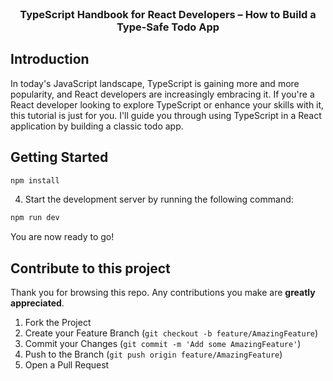 <div id="top"></div>

<!-- PROJECT LOGO -->
<br />

<h3 align="center">TypeScript Handbook for React Developers – How to Build a Type-Safe Todo App</h3>


## Introduction

In today's JavaScript landscape, TypeScript is gaining more and more popularity,
and React developers are increasingly embracing it. If you're a React developer
looking to explore TypeScript or enhance your skills with it, this tutorial is
just for you. I'll guide you through using TypeScript in a React application by
building a classic todo app.

## Getting Started

```bash
npm install
```

4. Start the development server by running the following command:

```bash
npm run dev
```

You are now ready to go!

## Contribute to this project

Thank you for browsing this repo. Any contributions you make are **greatly
appreciated**.

1. Fork the Project
2. Create your Feature Branch (`git checkout -b feature/AmazingFeature`)
3. Commit your Changes (`git commit -m 'Add some AmazingFeature'`)
4. Push to the Branch (`git push origin feature/AmazingFeature`)
5. Open a Pull Request
